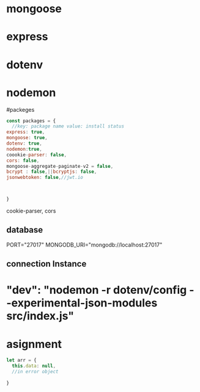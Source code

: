 # mongoose
# express
# dotenv
# nodemon
#packeges
```js
const packages = {
  //key: package name value: install status
express: true,
mongoose: true,
dotenv: true,
nodemon:true,
coookie-parser: false,
cors: false,
mongoose-aggregate-paginate-v2 = false, 
bcrypt : false,||bcryptjs: false,
jsonwebtoken: false,//jwt.io



}


``` 
cookie-parser, cors

## database
PORT="27017"
MONGODB_URI="mongodb://localhost:27017"
## connection Instance 

# "dev": "nodemon -r dotenv/config --experimental-json-modules src/index.js"
# asignment 
```js
let arr = {
  this.data: null,
  //in error object
  
}
```
